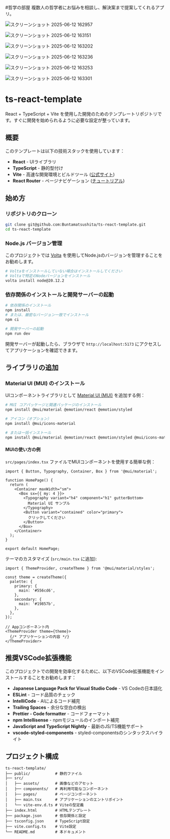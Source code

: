 #哲学の部屋
複数人の哲学者にお悩みを相談し、解決案まで提案してくれるアプリ。

![スクリーンショット 2025-06-12 162957](https://github.com/user-attachments/assets/86dbbb58-dc4c-4ccd-8117-cac672ecd95a)

![スクリーンショット 2025-06-12 163151](https://github.com/user-attachments/assets/4b59534e-f9f6-4009-bcbc-db695a8f9f8a)

![スクリーンショット 2025-06-12 163202](https://github.com/user-attachments/assets/7a5e2b30-8e47-4dba-b5da-8da5a27c494d)


![スクリーンショット 2025-06-12 163236](https://github.com/user-attachments/assets/20ac4bfc-8459-43ab-9156-2933c1984905)


![スクリーンショット 2025-06-12 163253](https://github.com/user-attachments/assets/a79d1e1d-fe27-491f-a14a-e8d733e9a243)

![スクリーンショット 2025-06-12 163301](https://github.com/user-attachments/assets/0a8e8b9b-27f0-4480-a11d-057fb99e414d)



















# ts-react-template

React + TypeScript + Vite を使用した開発のためのテンプレートリポジトリです。すぐに開発を始められるように必要な設定が整っています。

## 概要

このテンプレートは以下の技術スタックを使用しています：

- **React** - UIライブラリ
- **TypeScript** - 静的型付け
- **Vite** - 高速な開発環境とビルドツール ([公式サイト](https://ja.vitejs.dev/))
- **React Router** - ページナビゲーション ([チュートリアル](https://reactrouter.com/en/main/start/tutorial))

## 始め方

### リポジトリのクローン

```bash
git clone git@github.com:Buntamatsushita/ts-react-template.git
cd ts-react-template
```

### Node.js バージョン管理

このプロジェクトでは [Volta](https://docs.volta.sh/guide/) を使用してNode.jsのバージョンを管理することをお勧めします。

```bash
# Voltaをインストールしていない場合はインストールしてください
# Voltaで特定のNodeバージョンをインストール
volta install node@20.12.2
```

### 依存関係のインストールと開発サーバーの起動

```bash
# 依存関係のインストール
npm install
# または、厳密なバージョン一致でインストール
npm ci

# 開発サーバーの起動
npm run dev
```

開発サーバーが起動したら、ブラウザで `http://localhost:5173` にアクセスしてアプリケーションを確認できます。

## ライブラリの追加

### Material UI (MUI) のインストール

UIコンポーネントライブラリとして [Material UI (MUI)](https://mui.com/) を追加する例：

```bash
# MUI コアパッケージと関連パッケージのインストール
npm install @mui/material @emotion/react @emotion/styled

# アイコン（オプション）
npm install @mui/icons-material

# または一括インストール
npm install @mui/material @emotion/react @emotion/styled @mui/icons-material
```

#### MUIの使い方の例

`src/pages/index.tsx` ファイルでMUIコンポーネントを使用する簡単な例：

```tsx
import { Button, Typography, Container, Box } from '@mui/material';

function HomePage() {
  return (
    <Container maxWidth="sm">
      <Box sx={{ my: 4 }}>
        <Typography variant="h4" component="h1" gutterBottom>
          Material UI サンプル
        </Typography>
        <Button variant="contained" color="primary">
          クリックしてください
        </Button>
      </Box>
    </Container>
  );
}

export default HomePage;
```

テーマのカスタマイズ (`src/main.tsx` に追加):

```tsx
import { ThemeProvider, createTheme } from '@mui/material/styles';

const theme = createTheme({
  palette: {
    primary: {
      main: '#556cd6',
    },
    secondary: {
      main: '#19857b',
    },
  },
});

// Appコンポーネント内
<ThemeProvider theme={theme}>
  {/* アプリケーションの内容 */}
</ThemeProvider>
```

## 推奨VSCode拡張機能

このプロジェクトでの開発を効率化するために、以下のVSCode拡張機能をインストールすることをお勧めします：

- **Japanese Language Pack for Visual Studio Code** - VS Codeの日本語化
- **ESLint** - コード品質のチェック
- **IntelliCode** - AIによるコード補完
- **Trailing Spaces** - 余分な空白の検出
- **Prettier - Code formatter** - コードフォーマット
- **npm Intellisense** - npmモジュールのインポート補完
- **JavaScript and TypeScript Nightly** - 最新のJS/TS機能サポート
- **vscode-styled-components** - styled-componentsのシンタックスハイライト

## プロジェクト構成

```
ts-react-template/
├── public/           # 静的ファイル
├── src/
│   ├── assets/       # 画像などのアセット
│   ├── components/   # 再利用可能なコンポーネント
│   ├── pages/        # ページコンポーネント
│   ├── main.tsx      # アプリケーションのエントリポイント
│   └── vite-env.d.ts # Viteの型定義
├── index.html        # HTMLテンプレート
├── package.json      # 依存関係と設定
├── tsconfig.json     # TypeScript設定
├── vite.config.ts    # Vite設定
└── README.md         # 本ドキュメント
```
